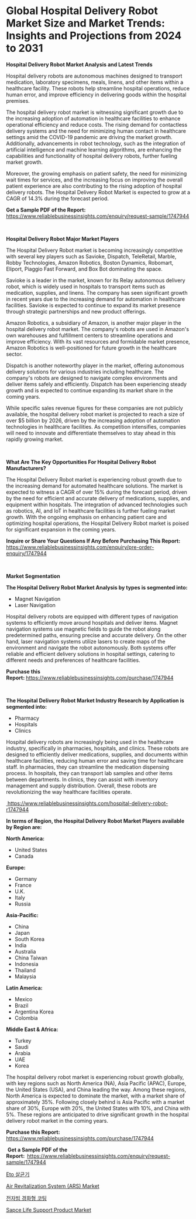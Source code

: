 <p><h1>Global Hospital Delivery Robot Market Size and Market Trends: Insights and Projections from 2024 to 2031</h1></p><p><strong>Hospital Delivery Robot Market Analysis and Latest Trends</strong></p>
<p><p>Hospital delivery robots are autonomous machines designed to transport medication, laboratory specimens, meals, linens, and other items within a healthcare facility. These robots help streamline hospital operations, reduce human error, and improve efficiency in delivering goods within the hospital premises.</p><p>The hospital delivery robot market is witnessing significant growth due to the increasing adoption of automation in healthcare facilities to enhance operational efficiency and reduce costs. The rising demand for contactless delivery systems and the need for minimizing human contact in healthcare settings amid the COVID-19 pandemic are driving the market growth. Additionally, advancements in robot technology, such as the integration of artificial intelligence and machine learning algorithms, are enhancing the capabilities and functionality of hospital delivery robots, further fueling market growth.</p><p>Moreover, the growing emphasis on patient safety, the need for minimizing wait times for services, and the increasing focus on improving the overall patient experience are also contributing to the rising adoption of hospital delivery robots. The Hospital Delivery Robot Market is expected to grow at a CAGR of 14.3% during the forecast period.</p></p>
<p><strong>Get a Sample PDF of the Report:&nbsp;</strong> <a href="https://www.reliablebusinessinsights.com/enquiry/request-sample/1747944">https://www.reliablebusinessinsights.com/enquiry/request-sample/1747944</a></p>
<p>&nbsp;</p>
<p><strong>Hospital Delivery Robot Major Market Players</strong></p>
<p><p>The Hospital Delivery Robot market is becoming increasingly competitive with several key players such as Savioke, Dispatch, TeleRetail, Marble, Robby Technologies, Amazon Robotics, Boston Dynamics, Robomart, Eliport, Piaggio Fast Forward, and Box Bot dominating the space.</p><p>Savioke is a leader in the market, known for its Relay autonomous delivery robot, which is widely used in hospitals to transport items such as medication, supplies, and linens. The company has seen significant growth in recent years due to the increasing demand for automation in healthcare facilities. Savioke is expected to continue to expand its market presence through strategic partnerships and new product offerings.</p><p>Amazon Robotics, a subsidiary of Amazon, is another major player in the hospital delivery robot market. The company's robots are used in Amazon's own warehouses and fulfillment centers to streamline operations and improve efficiency. With its vast resources and formidable market presence, Amazon Robotics is well-positioned for future growth in the healthcare sector.</p><p>Dispatch is another noteworthy player in the market, offering autonomous delivery solutions for various industries including healthcare. The company's robots are designed to navigate complex environments and deliver items safely and efficiently. Dispatch has been experiencing steady growth and is expected to continue expanding its market share in the coming years.</p><p>While specific sales revenue figures for these companies are not publicly available, the hospital delivery robot market is projected to reach a size of over $5 billion by 2026, driven by the increasing adoption of automation technologies in healthcare facilities. As competition intensifies, companies will need to innovate and differentiate themselves to stay ahead in this rapidly growing market.</p></p>
<p>&nbsp;</p>
<p><strong>What Are The Key Opportunities For Hospital Delivery Robot Manufacturers?</strong></p>
<p><p>The Hospital Delivery Robot market is experiencing robust growth due to the increasing demand for automated healthcare solutions. The market is expected to witness a CAGR of over 15% during the forecast period, driven by the need for efficient and accurate delivery of medications, supplies, and equipment within hospitals. The integration of advanced technologies such as robotics, AI, and IoT in healthcare facilities is further fueling market growth. With the ongoing emphasis on enhancing patient care and optimizing hospital operations, the Hospital Delivery Robot market is poised for significant expansion in the coming years.</p></p>
<p><strong>Inquire or Share Your Questions If Any Before Purchasing This Report:</strong> <a href="https://www.reliablebusinessinsights.com/enquiry/pre-order-enquiry/1747944">https://www.reliablebusinessinsights.com/enquiry/pre-order-enquiry/1747944</a></p>
<p>&nbsp;</p>
<p><strong>Market Segmentation</strong></p>
<p><strong>The Hospital Delivery Robot Market Analysis by types is segmented into:</strong></p>
<p><ul><li>Magnet Navigation</li><li>Laser Navigation</li></ul></p>
<p><p>Hospital delivery robots are equipped with different types of navigation systems to efficiently move around hospitals and deliver items. Magnet navigation systems use magnetic fields to guide the robot along predetermined paths, ensuring precise and accurate delivery. On the other hand, laser navigation systems utilize lasers to create maps of the environment and navigate the robot autonomously. Both systems offer reliable and efficient delivery solutions in hospital settings, catering to different needs and preferences of healthcare facilities.</p></p>
<p><strong>Purchase this Report:&nbsp;</strong><a href="https://www.reliablebusinessinsights.com/purchase/1747944">https://www.reliablebusinessinsights.com/purchase/1747944</a></p>
<p>&nbsp;</p>
<p><strong>The Hospital Delivery Robot Market Industry Research by Application is segmented into:</strong></p>
<p><ul><li>Pharmacy</li><li>Hospitals</li><li>Clinics</li></ul></p>
<p><p>Hospital delivery robots are increasingly being used in the healthcare industry, specifically in pharmacies, hospitals, and clinics. These robots are designed to efficiently deliver medications, supplies, and documents within healthcare facilities, reducing human error and saving time for healthcare staff. In pharmacies, they can streamline the medication dispensing process. In hospitals, they can transport lab samples and other items between departments. In clinics, they can assist with inventory management and supply distribution. Overall, these robots are revolutionizing the way healthcare facilities operate.</p></p>
<p><a href="https://www.reliablebusinessinsights.com/hospital-delivery-robot-r1747944">&nbsp;https://www.reliablebusinessinsights.com/hospital-delivery-robot-r1747944</a></p>
<p><strong>In terms of Region, the Hospital Delivery Robot Market Players available by Region are:</strong></p>
<p>
    <p> <strong> North America: </strong>
        <ul>
            <li>United States</li>
            <li>Canada</li>
        </ul>
        </p> 
    <p> <strong> Europe: </strong>
        <ul>
            <li>Germany</li>
            <li>France</li>
            <li>U.K.</li>
            <li>Italy</li>
            <li>Russia</li>
        </ul>
        </p> 
    <p> <strong> Asia-Pacific: </strong>
        <ul>
            <li>China</li>
            <li>Japan</li>
            <li>South Korea</li>
            <li>India</li>
            <li>Australia</li>
            <li>China Taiwan</li>
            <li>Indonesia</li>
            <li>Thailand</li>
            <li>Malaysia</li>
        </ul>
        </p> 
    <p> <strong> Latin America: </strong>
        <ul>
            <li>Mexico</li>
            <li>Brazil</li>
            <li>Argentina Korea</li>
            <li>Colombia</li>
        </ul>
        </p> 
    <p> <strong> Middle East & Africa: </strong>
        <ul>
            <li>Turkey</li>
            <li>Saudi</li>
            <li>Arabia</li>
            <li>UAE</li>
            <li>Korea</li>
        </ul>
    </p>
    </p>
<p><p>The hospital delivery robot market is experiencing robust growth globally, with key regions such as North America (NA), Asia Pacific (APAC), Europe, the United States (USA), and China leading the way. Among these regions, North America is expected to dominate the market, with a market share of approximately 35%. Following closely behind is Asia Pacific with a market share of 30%, Europe with 20%, the United States with 10%, and China with 5%. These regions are anticipated to drive significant growth in the hospital delivery robot market in the coming years.</p></p>
<p><strong>Purchase this Report: </strong><a href="https://www.reliablebusinessinsights.com/purchase/1747944">https://www.reliablebusinessinsights.com/purchase/1747944</a></p>
<p>&nbsp;<strong>Get a Sample PDF of the Report:&nbsp;&nbsp;</strong><a href="https://www.reliablebusinessinsights.com/enquiry/request-sample/1747944">https://www.reliablebusinessinsights.com/enquiry/request-sample/1747944</a></p>
<p><strong></strong></p>
<p><p><a href="https://github.com/admichael111/Market-Research-Report-List-1/blob/main/3703924181196.md">Eto 살균기</a></p><p><a href="https://github.com/eeenafisainka/Market-Research-Report-List-1/blob/main/air-revitalization-system-ars-market.md">Air Revitalization System (ARS) Market</a></p><p><a href="https://github.com/hook46569/Market-Research-Report-List-2/blob/main/3222257181195.md">전자빔 경화형 코팅</a></p><p><a href="https://github.com/liliskanaya73/Market-Research-Report-List-1/blob/main/sapce-life-support-product-market.md">Sapce Life Support Product Market</a></p></p>